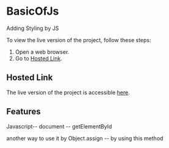 # BasicOfJs

Adding Styling by JS


To view the live version of the project, follow these steps:

1. Open a web browser.
2. Go to [Hosted Link]( https://prateekyadav01.github.io/BasicOfJs/).

## Hosted Link

The live version of the project is accessible [here]( https://prateekyadav01.github.io/BasicOfJs/).



## Features

Javascript-- document -- getElementById

another way to use it  by
Object.assign -- by using this method



